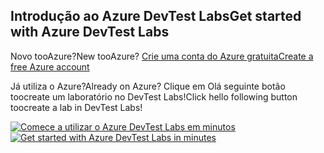 ## <a name="get-started-with-azure-devtest-labs"></a><span data-ttu-id="e8172-101">Introdução ao Azure DevTest Labs</span><span class="sxs-lookup"><span data-stu-id="e8172-101">Get started with Azure DevTest Labs</span></span>
<span data-ttu-id="e8172-102">Novo tooAzure?</span><span class="sxs-lookup"><span data-stu-id="e8172-102">New tooAzure?</span></span> [<span data-ttu-id="e8172-103">Crie uma conta do Azure gratuita</span><span class="sxs-lookup"><span data-stu-id="e8172-103">Create a free Azure account</span></span>](https://azure.microsoft.com/free)

<span data-ttu-id="e8172-104">Já utiliza o Azure?</span><span class="sxs-lookup"><span data-stu-id="e8172-104">Already on Azure?</span></span> <span data-ttu-id="e8172-105">Clique em Olá seguinte botão toocreate um laboratório no DevTest Labs!</span><span class="sxs-lookup"><span data-stu-id="e8172-105">Click hello following button toocreate a lab in DevTest Labs!</span></span>

<span data-ttu-id="e8172-106">[![Comece a utilizar o Azure DevTest Labs em minutos](./media/devtest-lab-try-it-out/get-started.png)](http://go.microsoft.com/fwlink/?LinkID=627034&clcid=0x409)</span><span class="sxs-lookup"><span data-stu-id="e8172-106">[![Get started with Azure DevTest Labs in minutes](./media/devtest-lab-try-it-out/get-started.png)](http://go.microsoft.com/fwlink/?LinkID=627034&clcid=0x409)</span></span>

